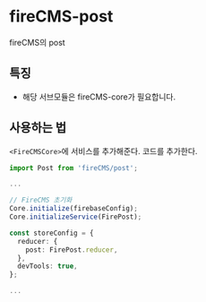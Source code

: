 # fireCMS-post

fireCMS의 post

## 특징

- 해당 서브모듈은 fireCMS-core가 필요합니다.

## 사용하는 법

`<FireCMSCore>`에 서비스를 추가해준다. 코드를 추가한다.

```typescript
import Post from 'fireCMS/post';

...

// FireCMS 초기화
Core.initialize(firebaseConfig);
Core.initializeService(FirePost);

const storeConfig = {
  reducer: {
    post: FirePost.reducer,
  },
  devTools: true,
};

...
```
